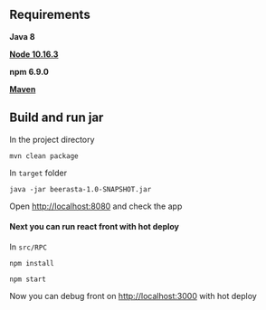 ## Requirements

**Java 8**

[**Node 10.16.3**](https://nodejs.org/dist/v10.16.3/)

**npm 6.9.0**

[**Maven**](https://maven.apache.org/)

## Build and run jar

In the project directory

    mvn clean package

In `target` folder
    
    java -jar beerasta-1.0-SNAPSHOT.jar
    
Open [http://localhost:8080](http://localhost:8080) and check the app
    
#### Next you can run react front with hot deploy

In `src/RPC`

    npm install
    
    npm start
    
Now you can debug front on [http://localhost:3000](http://localhost:3000) with hot deploy 